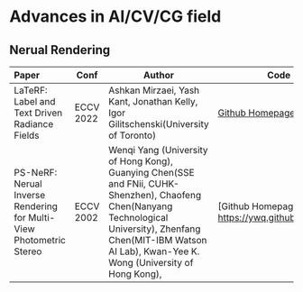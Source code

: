 # Advances in AI/CV/CG field

## Nerual Rendering

| Paper                                                        | Conf      | Author                                                       | Code                                                |
| :----------------------------------------------------------- | --------- | ------------------------------------------------------------ | --------------------------------------------------- |
| LaTeRF: Label and Text Driven Radiance Fields                | ECCV 2022 | Ashkan Mirzaei, Yash Kant, Jonathan Kelly, Igor Gilitschenski(University of Toronto) | [Github Homepage](git@github.com:ashmrz/LaTeRF.git) |
| PS-NeRF: Nerual Inverse Rendering for Multi-View Photometric Stereo | ECCV 2002 | Wenqi Yang (University of Hong Kong), Guanying Chen(SSE and FNii, CUHK-Shenzhen), Chaofeng Chen(Nanyang Technological University), Zhenfang Chen(MIT-IBM Watson AI Lab), Kwan-Yee K. Wong (University of Hong Kong), | [Github Homepage](t https://ywq.github.io/psnerf)   |